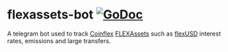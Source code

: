 # flexassets-bot [![GoDoc](https://godoc.org/github.com/checksum0/flexassets-bot?status.svg)](https://godoc.org/github.com/checksum0/flexassets-bot)
A telegram bot used to track [Coinflex](https://coinflex.com) [FLEXAssets](https://coinflex.com/flexassets) such as [flexUSD](https://flexusd.com) interest rates,
emissions and large transfers. 
